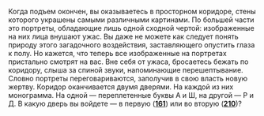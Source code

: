 Когда подъем окончен, вы оказываетесь в просторном коридоре, стены которого украшены самыми различными картинами. По большей части это портреты, обладающие лишь одной сходной чертой: изображенные на них лица внушают ужас. Вы даже не можете как следует понять природу этого загадочного воздействия, заставляющего опустить глаза к полу. Но кажется, что теперь все изображенные на портретах пристально смотрят на вас. Вне себя от ужаса, бросаетесь бежать по коридору, слыша за спиной звуки, напоминающие перешептывание. Словно портреты переговариваются, заполучив в свою власть новую жертву. Коридор оканчивается двумя дверями. На каждой из них монограмма. На одной — переплетенные буквы А и Ш, на другой — Р и Д. В какую дверь вы войдете — в первую ([**161**](#n_161)) или во вторую ([**210**](#n_210))?

